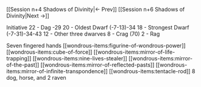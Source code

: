 [[Session n+4 Shadows of Divinity|<- Prev]]
[[Session n+6 Shadows of Divinity|Next ->]]

Initiative
22 - Dag -29
20 - Oldest Dwarf (-7-13)-34
18 - Strongest Dwarf (-7-31)-34-43
12 - Other three dwarves
8 - Crag (70)
2 - Rag

Seven fingered hands
[[wondrous-items:figurine-of-wondrous-power]]
[[wondrous-items:cube-of-force]]
[[wondrous-items:mirror-of-life-trapping]]
[[wondrous-items:nine-lives-stealer]]
[[wondrous-items:mirror-of-the-past]]
[[wondrous-items:mirror-of-reflected-pasts]]
[[wondrous-items:mirror-of-infinite-transpondence]]
[[wondrous-items:tentacle-rod]]
8 dog, horse, and 2 raven